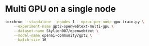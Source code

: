 # Multi GPU on a single node

```bash
torchrun --standalone --nnodes 1 --nproc-per-node gpu train.py \
    --experiment-name gpt2-openwebtext-multi-gpu \
    --dataset-name Skylion007/openwebtext \
    --model-name openai-community/gpt2 \
    --batch-size 16
```
